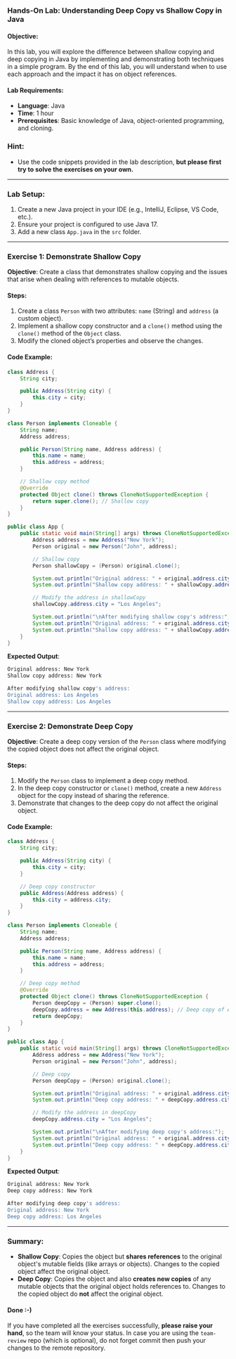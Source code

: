 ### **Hands-On Lab: Understanding Deep Copy vs Shallow Copy in Java**

#### **Objective:**

In this lab, you will explore the difference between shallow copying and deep copying in Java by implementing and demonstrating both techniques in a simple program. By the end of this lab, you will understand when to use each approach and the impact it has on object references.

#### **Lab Requirements:**

- **Language**: Java
- **Time**: 1 hour
- **Prerequisites**: Basic knowledge of Java, object-oriented programming, and cloning.

### Hint:

- Use the code snippets provided in the lab description, **but please first try to solve the exercises on your own.**

---

### **Lab Setup**:

1.  Create a new Java project in your IDE (e.g., IntelliJ, Eclipse, VS Code, etc.).
2.  Ensure your project is configured to use Java 17.
3.  Add a new class `App.java` in the `src` folder.

---

### **Exercise 1: Demonstrate Shallow Copy**

**Objective**: Create a class that demonstrates shallow copying and the issues that arise when dealing with references to mutable objects.

#### Steps:

1.  Create a class `Person` with two attributes: `name` (String) and `address` (a custom object).
2.  Implement a shallow copy constructor and a `clone()` method using the `clone()` method of the `Object` class.
3.  Modify the cloned object’s properties and observe the changes.

#### Code Example:

```java
class Address {
    String city;

    public Address(String city) {
        this.city = city;
    }
}

class Person implements Cloneable {
    String name;
    Address address;

    public Person(String name, Address address) {
        this.name = name;
        this.address = address;
    }

    // Shallow copy method
    @Override
    protected Object clone() throws CloneNotSupportedException {
        return super.clone(); // Shallow copy
    }
}

public class App {
    public static void main(String[] args) throws CloneNotSupportedException {
        Address address = new Address("New York");
        Person original = new Person("John", address);

        // Shallow copy
        Person shallowCopy = (Person) original.clone();

        System.out.println("Original address: " + original.address.city);
        System.out.println("Shallow copy address: " + shallowCopy.address.city);

        // Modify the address in shallowCopy
        shallowCopy.address.city = "Los Angeles";

        System.out.println("\nAfter modifying shallow copy's address:");
        System.out.println("Original address: " + original.address.city); // Affected due to shallow copy
        System.out.println("Shallow copy address: " + shallowCopy.address.city);
    }
}

```

**Expected Output**:

```bash
Original address: New York
Shallow copy address: New York

After modifying shallow copy's address:
Original address: Los Angeles
Shallow copy address: Los Angeles

```

---

### **Exercise 2: Demonstrate Deep Copy**

**Objective**: Create a deep copy version of the `Person` class where modifying the copied object does not affect the original object.

#### Steps:

1.  Modify the `Person` class to implement a deep copy method.
2.  In the deep copy constructor or `clone()` method, create a new `Address` object for the copy instead of sharing the reference.
3.  Demonstrate that changes to the deep copy do not affect the original object.

#### Code Example:

```java
class Address {
    String city;

    public Address(String city) {
        this.city = city;
    }

    // Deep copy constructor
    public Address(Address address) {
        this.city = address.city;
    }
}

class Person implements Cloneable {
    String name;
    Address address;

    public Person(String name, Address address) {
        this.name = name;
        this.address = address;
    }

    // Deep copy method
    @Override
    protected Object clone() throws CloneNotSupportedException {
        Person deepCopy = (Person) super.clone();
        deepCopy.address = new Address(this.address); // Deep copy of Address
        return deepCopy;
    }
}

public class App {
    public static void main(String[] args) throws CloneNotSupportedException {
        Address address = new Address("New York");
        Person original = new Person("John", address);

        // Deep copy
        Person deepCopy = (Person) original.clone();

        System.out.println("Original address: " + original.address.city);
        System.out.println("Deep copy address: " + deepCopy.address.city);

        // Modify the address in deepCopy
        deepCopy.address.city = "Los Angeles";

        System.out.println("\nAfter modifying deep copy's address:");
        System.out.println("Original address: " + original.address.city); // Not affected due to deep copy
        System.out.println("Deep copy address: " + deepCopy.address.city);
    }
}

```

**Expected Output**:

```bash
Original address: New York
Deep copy address: New York

After modifying deep copy's address:
Original address: New York
Deep copy address: Los Angeles

```

---

### **Summary**:

- **Shallow Copy**: Copies the object but **shares references** to the original object's mutable fields (like arrays or objects). Changes to the copied object affect the original object.
- **Deep Copy**: Copies the object and also **creates new copies** of any mutable objects that the original object holds references to. Changes to the copied object do **not** affect the original object.

#### **Done :-)**

If you have completed all the exercises successfully, **please raise your hand**, so the team will know your status. In case you are using the `team-review` repo (which is optional), do not forget commit then push your changes to the remote repository.
